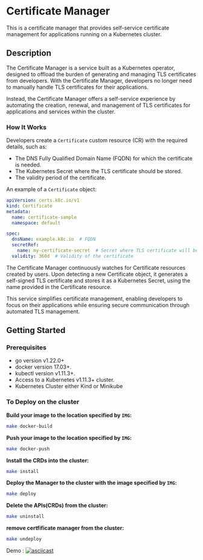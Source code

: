 # Certificate Manager

This is a certificate manager that provides self-service certificate management for applications running on a Kubernetes cluster.

## Description

The Certificate Manager is a service built as a Kubernetes operator, designed to offload the burden of generating and managing TLS certificates from developers. With the Certificate Manager, developers no longer need to manually handle TLS certificates for their applications.

Instead, the Certificate Manager offers a self-service experience by automating the creation, renewal, and management of TLS certificates for applications and services within the cluster.

### How It Works

Developers create a `Certificate` custom resource (CR) with the required details, such as:

- The DNS Fully Qualified Domain Name (FQDN) for which the certificate is needed.
- The Kubernetes Secret where the TLS certificate should be stored.
- The validity period of the certificate.

An example of a `Certificate` object:

```yaml
apiVersion: certs.k8c.io/v1
kind: Certificate
metadata:
  name: certificate-sample
  namespace: default

spec:
  dnsName: example.k8c.io  # FQDN 
  secretRef:
    name: my-certificate-secret  # Secret where TLS certificate will be stored
  validity: 360d  # Validity of the certificate
```

The Certificate Manager continuously watches for Certificate resources created by users. Upon detecting a new Certificate object, it generates a self-signed TLS certificate and stores it as a Kubernetes Secret, using the name provided in the Certificate resource.

This service simplifies certificate management, enabling developers to focus on their applications while ensuring secure communication through automated TLS management.


## Getting Started

### Prerequisites
- go version v1.22.0+
- docker version 17.03+.
- kubectl version v1.11.3+.
- Access to a Kubernetes v1.11.3+ cluster.
- Kubernetes Cluster either Kind or Minikube




### To Deploy on the cluster
**Build your image to the location specified by `IMG`:**

```sh
make docker-build
```

**Push your image to the location specified by `IMG`:**

```sh
make docker-push
```

**Install the CRDs into the cluster:**

```sh
make install
```

**Deploy the Manager to the cluster with the image specified by `IMG`:**

```sh
make deploy
```

**Delete the APIs(CRDs) from the cluster:**

```sh
make uninstall
```

**remove certfificate manager from the cluster:**

```sh
make undeploy
```


Demo : [![asciicast](https://asciinema.org/a/5EZdG6sfRsPM6NCbm6QycyRRY)](https://asciinema.org/a/5EZdG6sfRsPM6NCbm6QycyRRY)
